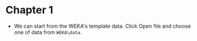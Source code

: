 # Chapter 1

* We can start from the WEKA's template data. Click Open file and choose one of data from ```WEKA\data```.

